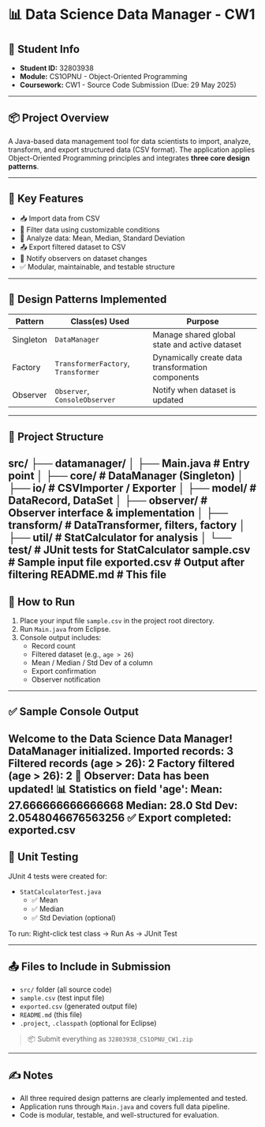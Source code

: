 # 📊 Data Science Data Manager - CW1

## 👤 Student Info

- **Student ID:** 32803938
- **Module:** CS1OPNU - Object-Oriented Programming
- **Coursework:** CW1 - Source Code Submission (Due: 29 May 2025)

---

## 📦 Project Overview

A Java-based data management tool for data scientists to import, analyze, transform, and export structured data (CSV format). The application applies Object-Oriented Programming principles and integrates **three core design patterns**.

---

## 🎯 Key Features

- 📥 Import data from CSV
- 🔄 Filter data using customizable conditions
- 🧠 Analyze data: Mean, Median, Standard Deviation
- 📤 Export filtered dataset to CSV
- 🔔 Notify observers on dataset changes
- ✅ Modular, maintainable, and testable structure

---

## 🧠 Design Patterns Implemented

| Pattern    | Class(es) Used                             | Purpose                                                   |
|------------|---------------------------------------------|-----------------------------------------------------------|
| Singleton  | `DataManager`                               | Manage shared global state and active dataset             |
| Factory    | `TransformerFactory`, `Transformer`         | Dynamically create data transformation components         |
| Observer   | `Observer`, `ConsoleObserver`               | Notify when dataset is updated                            |

---

## 📂 Project Structure

src/
├── datamanager/
│ ├── Main.java # Entry point
│ ├── core/ # DataManager (Singleton)
│ ├── io/ # CSVImporter / Exporter
│ ├── model/ # DataRecord, DataSet
│ ├── observer/ # Observer interface & implementation
│ ├── transform/ # DataTransformer, filters, factory
│ ├── util/ # StatCalculator for analysis
│ └── test/ # JUnit tests for StatCalculator
sample.csv # Sample input file
exported.csv # Output after filtering
README.md # This file
---

## 🚀 How to Run

1. Place your input file `sample.csv` in the project root directory.
2. Run `Main.java` from Eclipse.
3. Console output includes:
   - Record count
   - Filtered dataset (e.g., `age > 26`)
   - Mean / Median / Std Dev of a column
   - Export confirmation
   - Observer notification

---

## ✅ Sample Console Output

Welcome to the Data Science Data Manager!
DataManager initialized.
Imported records: 3
Filtered records (age > 26): 2
Factory filtered (age > 26): 2
🔔 Observer: Data has been updated!
📊 Statistics on field 'age':
Mean: 27.666666666666668
Median: 28.0
Std Dev: 2.0548046676563256
✅ Export completed: exported.csv
---

## 🧪 Unit Testing

JUnit 4 tests were created for:

- `StatCalculatorTest.java`
  - ✅ Mean
  - ✅ Median
  - ✅ Std Deviation (optional)

To run: Right-click test class → Run As → JUnit Test

---

## 📤 Files to Include in Submission

- `src/` folder (all source code)
- `sample.csv` (test input file)
- `exported.csv` (generated output file)
- `README.md` (this file)
- `.project`, `.classpath` (optional for Eclipse)

> 📦 Submit everything as `32803938_CS1OPNU_CW1.zip`

---

## ✍️ Notes

- All three required design patterns are clearly implemented and tested.
- Application runs through `Main.java` and covers full data pipeline.
- Code is modular, testable, and well-structured for evaluation.
